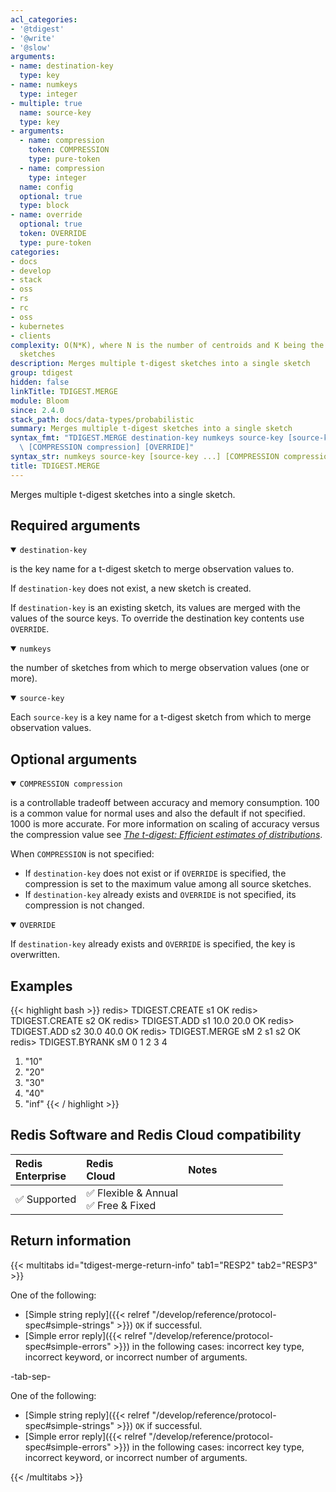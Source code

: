 ```yaml
---
acl_categories:
- '@tdigest'
- '@write'
- '@slow'
arguments:
- name: destination-key
  type: key
- name: numkeys
  type: integer
- multiple: true
  name: source-key
  type: key
- arguments:
  - name: compression
    token: COMPRESSION
    type: pure-token
  - name: compression
    type: integer
  name: config
  optional: true
  type: block
- name: override
  optional: true
  token: OVERRIDE
  type: pure-token
categories:
- docs
- develop
- stack
- oss
- rs
- rc
- oss
- kubernetes
- clients
complexity: O(N*K), where N is the number of centroids and K being the number of input
  sketches
description: Merges multiple t-digest sketches into a single sketch
group: tdigest
hidden: false
linkTitle: TDIGEST.MERGE
module: Bloom
since: 2.4.0
stack_path: docs/data-types/probabilistic
summary: Merges multiple t-digest sketches into a single sketch
syntax_fmt: "TDIGEST.MERGE destination-key numkeys source-key [source-key ...]\n \
  \ [COMPRESSION compression] [OVERRIDE]"
syntax_str: numkeys source-key [source-key ...] [COMPRESSION compression] [OVERRIDE]
title: TDIGEST.MERGE
---
```

Merges multiple t-digest sketches into a single sketch.

## Required arguments
<details open><summary><code>destination-key</code></summary>

is the key name for a t-digest sketch to merge observation values to.

If `destination-key` does not exist, a new sketch is created.

If `destination-key` is an existing sketch, its values are merged with the values of the source keys. To override the destination key contents use `OVERRIDE`.
</details>

<details open><summary><code>numkeys</code></summary>

the number of sketches from which to merge observation values (one or more).
</details>

<details open><summary><code>source-key</code></summary>

Each `source-key` is a key name for a t-digest sketch from which to merge observation values.
</details>

## Optional arguments

<details open><summary><code>COMPRESSION compression</code></summary>
  
is a controllable tradeoff between accuracy and memory consumption. 100 is a common value for normal uses and also the default if not specified. 1000 is more accurate. For more information on scaling of accuracy versus the compression value see [_The t-digest: Efficient estimates of distributions_](https://www.sciencedirect.com/science/article/pii/S2665963820300403).
  
When `COMPRESSION` is not specified:
- If `destination-key` does not exist or if `OVERRIDE` is specified, the compression is set to the maximum value among all source sketches.
- If `destination-key` already exists and `OVERRIDE` is not specified, its compression is not changed.

</details>

<details open><summary><code>OVERRIDE</code></summary>

If `destination-key` already exists and `OVERRIDE` is specified, the key is overwritten.
</details>

## Examples
{{< highlight bash >}}
redis> TDIGEST.CREATE s1
OK
redis> TDIGEST.CREATE s2
OK
redis> TDIGEST.ADD s1 10.0 20.0
OK
redis> TDIGEST.ADD s2 30.0 40.0
OK
redis> TDIGEST.MERGE sM 2 s1 s2
OK
redis> TDIGEST.BYRANK sM 0 1 2 3 4
1) "10"
2) "20"
3) "30"
4) "40"
5) "inf"
{{< / highlight >}}

## Redis Software and Redis Cloud compatibility

| Redis<br />Enterprise | Redis<br />Cloud | <span style="min-width: 9em; display: table-cell">Notes</span> |
|:----------------------|:-----------------|:------|
| <span title="Supported">&#x2705; Supported</span><br /> | <span title="Supported">&#x2705; Flexible & Annual</span><br /><span title="Supported">&#x2705; Free & Fixed</nobr></span> |  |


## Return information

{{< multitabs id="tdigest-merge-return-info" 
    tab1="RESP2" 
    tab2="RESP3" >}}

One of the following:

* [Simple string reply]({{< relref "/develop/reference/protocol-spec#simple-strings" >}}) `OK` if successful.
* [Simple error reply]({{< relref "/develop/reference/protocol-spec#simple-errors" >}}) in the following cases: incorrect key type, incorrect keyword, or incorrect number of arguments.

-tab-sep-

One of the following:

* [Simple string reply]({{< relref "/develop/reference/protocol-spec#simple-strings" >}}) `OK` if successful.
* [Simple error reply]({{< relref "/develop/reference/protocol-spec#simple-errors" >}}) in the following cases: incorrect key type, incorrect keyword, or incorrect number of arguments.

{{< /multitabs >}}